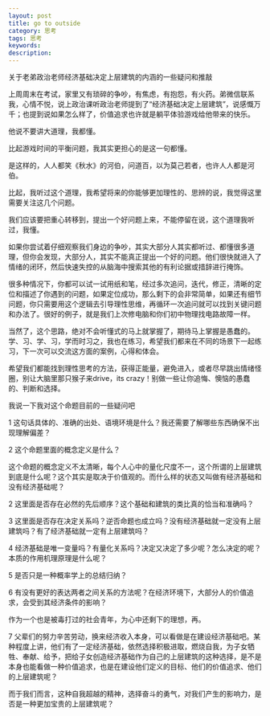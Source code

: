 ```yaml
---
layout: post
title: go to outside
category: 思考
tags: 思考
keywords: 
description: 
---
```




关于老弟政治老师经济基础决定上层建筑的内涵的一些疑问和推敲

上周周末在考试，家里又有琐碎的争吵，有焦虑，有抱怨，有火药。弟微信联系我，心情不悦，说上政治课听政治老师提到了“经济基础决定上层建筑”，说感慨万千；也提到说如果怎么样了，价值追求也许就是躺平体验游戏给他带来的快乐。

他说不要讲大道理，我都懂。

比起游戏时间的平衡问题，我其实更担心的是这一句都懂。

是这样的，人人都笑《秋水》的河伯，问道百，以为莫己若者，也许人人都是河伯。

比起，我听过这个道理，我希望将来的你能够更加理性的、思辨的说，我觉得这里需要关注这几个问题。

我们应该要把重心转移到，提出一个好问题上来，不能停留在说，这个道理我听过，我懂。

如果你尝试着仔细观察我们身边的争吵，其实大部分人其实都听过、都懂很多道理，但你会发现，大部分人，其实不能真正提出一个好的问题。他们很快就进入了情绪的闭环，然后快速失控的从脑海中搜索其他的有利论据或措辞进行掩饰。

很多种情况下，你都可以试一试用纸和笔，经过多次追问，迭代，修正，清晰的定位和描述了你遇到的问题，如果定位成功，那么剩下的会非常简单，如果还有细节问题，你只需要用这个逻辑去引导理性思维，再循环一次追问就可以找到关键问题和办法了。很好的例子，就是我们上次修电脑和你们初中物理找电路故障一样。

当然了，这个思路，绝对不会听懂式的马上就掌握了，期待马上掌握是愚蠢的。学、习、学、习，学而时习之，我也在练习，希望我们都来在不同的场景下一起练习，下一次可以交流这方面的案例，心得和体会。

希望我们都能找到理性思考的方法，获得正能量，避免进入，或者尽早跳出情绪怪圈，别让大脑里那只猴子来drive，its crazy！别做一些让你追悔、懊恼的愚蠢的、判断和选择。


我说一下我对这个命题目前的一些疑问吧


1 这句话具体的、准确的出处、语境环境是什么？我还需要了解哪些东西确保不出现理解偏差？

2 这个命题里面的概念定义是什么？

这个命题的概念定义不太清晰，每个人心中的量化尺度不一，这个所谓的上层建筑到底是什么呢？这个其实是取决于价值观的。而什么样的状态又叫做有经济基础和没有经济基础呢？

2 这里面是否存在必然的先后顺序？这个基础和建筑的类比真的恰当和准确吗？

3 这里面是否存在决定关系吗？逆否命题也成立吗？没有经济基础就一定没有上层建筑吗？有了经济基础就一定有上层建筑吗？

4 经济基础是唯一变量吗？有量化关系吗？决定又决定了多少呢？怎么决定的呢？本质的作用机理原理是什么呢？

5 是否只是一种概率学上的总结归纳？

6 有没有更好的表达两者之间关系的方法呢？在经济环境下，大部分人的价值追求，会受到其经济条件的影响？

作为一个也是被毒打过的社会青年，为心中还剩下的理想，再。

7 父辈们的努力辛苦劳动，换来经济收入本身，可以看做是在建设经济基础吧。某种程度上讲，他们有了一定经济基础，依然选择积极进取，燃烧自我，为子女牺牲、奉献、给予，把给子女创造经济基础作为自己的上层建筑的这种选择，是不是本身也能看做一种价值追求，也是在建设他们定义的目标、他们的价值追求、他们的上层建筑呢？

而于我们而言，这种自我超越的精神，选择奋斗的勇气，对我们产生的影响力，是否是一种更加宝贵的上层建筑呢？


